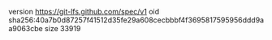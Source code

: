 version https://git-lfs.github.com/spec/v1
oid sha256:40a7b0d87257f41512d35fe29a608cecbbbf4f3695817595956ddd9aa9063cbe
size 33919
